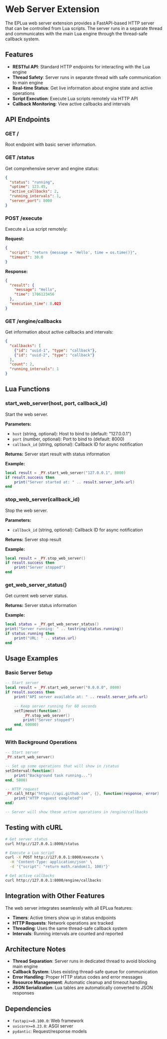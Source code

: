 # Web Server Extension

The EPLua web server extension provides a FastAPI-based HTTP server that can be controlled from Lua scripts. The server runs in a separate thread and communicates with the main Lua engine through the thread-safe callback system.

## Features

- **RESTful API**: Standard HTTP endpoints for interacting with the Lua engine
- **Thread Safety**: Server runs in separate thread with safe communication to main engine
- **Real-time Status**: Get live information about engine state and active operations
- **Script Execution**: Execute Lua scripts remotely via HTTP API
- **Callback Monitoring**: View active callbacks and intervals

## API Endpoints

### GET /
Root endpoint with basic server information.

### GET /status
Get comprehensive server and engine status:
```json
{
  "status": "running",
  "uptime": 123.45,
  "active_callbacks": 2,
  "running_intervals": 1,
  "server_port": 8000
}
```

### POST /execute
Execute a Lua script remotely:

**Request:**
```json
{
  "script": "return {message = 'Hello', time = os.time()}",
  "timeout": 30.0
}
```

**Response:**
```json
{
  "result": {
    "message": "Hello",
    "time": 1706123456
  },
  "execution_time": 0.023
}
```

### GET /engine/callbacks
Get information about active callbacks and intervals:
```json
{
  "callbacks": [
    {"id": "uuid-1", "type": "callback"},
    {"id": "uuid-2", "type": "callback"}
  ],
  "count": 2,
  "running_intervals": 1
}
```

## Lua Functions

### start_web_server(host, port, callback_id)
Start the web server.

**Parameters:**
- `host` (string, optional): Host to bind to (default: "127.0.0.1")
- `port` (number, optional): Port to bind to (default: 8000)
- `callback_id` (string, optional): Callback ID for async notification

**Returns:** Server start result with status information

**Example:**
```lua
local result = _PY.start_web_server("127.0.0.1", 8000)
if result.success then
    print("Server started at: " .. result.server_info.url)
end
```

### stop_web_server(callback_id)
Stop the web server.

**Parameters:**
- `callback_id` (string, optional): Callback ID for async notification

**Returns:** Server stop result

**Example:**
```lua
local result = _PY.stop_web_server()
if result.success then
    print("Server stopped")
end
```

### get_web_server_status()
Get current web server status.

**Returns:** Server status information

**Example:**
```lua
local status = _PY.get_web_server_status()
print("Server running: " .. tostring(status.running))
if status.running then
    print("URL: " .. status.url)
end
```

## Usage Examples

### Basic Server Setup
```lua
-- Start server
local result = _PY.start_web_server("0.0.0.0", 8080)
if result.success then
    print("API server available at: " .. result.server_info.url)
    
    -- Keep server running for 60 seconds
    setTimeout(function()
        _PY.stop_web_server()
        print("Server stopped")
    end, 60000)
end
```

### With Background Operations
```lua
-- Start server
_PY.start_web_server()

-- Set up some operations that will show in /status
setInterval(function()
    print("Background task running...")
end, 5000)

-- HTTP request
_PY.call_http("https://api.github.com", {}, function(response, error)
    print("HTTP request completed")
end)

-- Server will show these active operations in /engine/callbacks
```

## Testing with cURL

```bash
# Get server status
curl http://127.0.0.1:8000/status

# Execute a Lua script
curl -X POST http://127.0.0.1:8000/execute \
  -H 'Content-Type: application/json' \
  -d '{"script": "return math.random(1, 100)"}'

# Get active callbacks
curl http://127.0.0.1:8000/engine/callbacks
```

## Integration with Other Features

The web server integrates seamlessly with all EPLua features:

- **Timers**: Active timers show up in status endpoints
- **HTTP Requests**: Network operations are tracked
- **Threading**: Uses the same thread-safe callback system
- **Intervals**: Running intervals are counted and reported

## Architecture Notes

- **Thread Separation**: Server runs in dedicated thread to avoid blocking main engine
- **Callback System**: Uses existing thread-safe queue for communication
- **Error Handling**: Proper HTTP status codes and error messages
- **Resource Management**: Automatic cleanup and timeout handling
- **JSON Serialization**: Lua tables are automatically converted to JSON responses

## Dependencies

- `fastapi>=0.100.0`: Web framework
- `uvicorn>=0.23.0`: ASGI server
- `pydantic`: Request/response models
